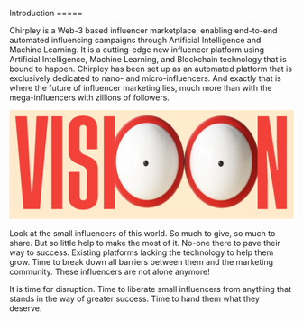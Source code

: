 Introduction =====

Chirpley is a Web-3 based influencer marketplace, enabling end-to-end
automated influencing campaigns through Artificial Intelligence and
Machine Learning. It is a cutting-edge new influencer platform using
Artificial Intelligence, Machine Learning, and Blockchain technology
that is bound to happen. Chirpley has been set up as an automated
platform that is exclusively dedicated to nano- and micro-influencers.
And exactly that is where the future of influencer marketing lies, much
more than with the mega-influencers with zillions of followers.


![Chirpley&#39;s Vision](_static/images/not-alone.png)


Look at the small influencers of this world. So much to give, so much to
share. But so little help to make the most of it. No-one there to pave
their way to success. Existing platforms lacking the technology to help
them grow. Time to break down all barriers between them and the
marketing community. These influencers are not alone anymore\!

It is time for disruption. Time to liberate small influencers from
anything that stands in the way of greater success. Time to hand them
what they deserve.
